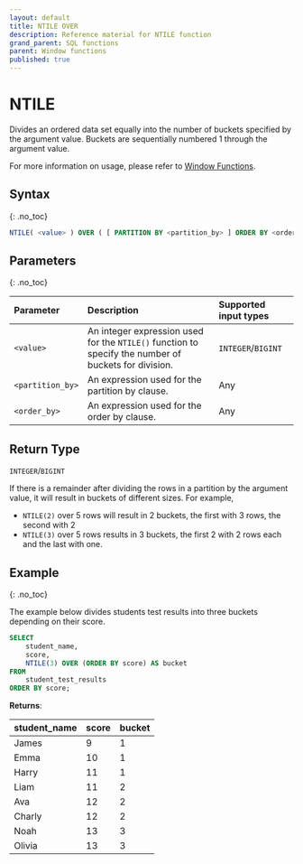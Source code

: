```yaml
---
layout: default
title: NTILE OVER
description: Reference material for NTILE function
grand_parent: SQL functions
parent: Window functions
published: true
---
```


# NTILE

Divides an ordered data set equally into the number of buckets specified by the argument value. Buckets are sequentially numbered 1 through the argument value. 

For more information on usage, please refer to [Window Functions](./index.md).

## Syntax
{: .no_toc}

```sql
NTILE( <value> ) OVER ( [ PARTITION BY <partition_by> ] ORDER BY <order_by> [ { ASC | DESC } ] )
```

## Parameters 
{: .no_toc}

| Parameter | Description                                      | Supported input types | 
| :--------- | :------------------------------------------------ | :------------| 
| `<value>`   | An integer expression used for the `NTILE()` function to specify the number of buckets for division.    | `INTEGER`/`BIGINT` |
| `<partition_by>` | An expression used for the partition by clause. | Any |
| `<order_by>` | An expression used for the order by clause. | Any |

## Return Type
`INTEGER`/`BIGINT`

If there is a remainder after dividing the rows in a partition by the argument value, it will result in buckets of different sizes. For example, 
- `NTILE(2)` over 5 rows will result in 2 buckets, the first with 3 rows, the second with 2
- `NTILE(3)` over 5 rows results in 3 buckets, the first 2 with 2 rows each and the last with one. 

## Example
{: .no_toc}

The example below divides students test results into three buckets depending on their score. 

```sql
SELECT
	student_name,
	score,
	NTILE(3) OVER (ORDER BY score) AS bucket
FROM
	student_test_results
ORDER BY score;
```

**Returns**:

| student_name | score | bucket
|:------------|:-------------|:-------------|
| James      |           9 |           1| 
| Emma      |          10 |          1|
| Harry   |          11 |           1| 
| Liam    |          11 |           2|  
| Ava   |          12 |           2| 
| Charly    |          12 |           2|  
| Noah   |          13 |           3| 
| Olivia    |          13 |           3|  
